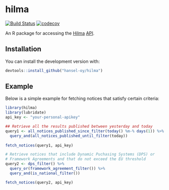 # hilma

[![Build Status](https://travis-ci.org/hansel-oy/hilma.svg?branch=master)](https://travis-ci.org/hansel-oy/hilma)
[![codecov](https://codecov.io/gh/hansel-oy/hilma/branch/master/graphs/badge.svg)](https://codecov.io/gh/hansel-oy/hilma)

An R package for accessing the [Hilma](https://www.hankintailmoitukset.fi) [API](https://hns-hilma-prod-apim.portal.azure-api.net).


## Installation

You can install the development version with:

``` r
devtools::install_github("hansel-oy/hilma")
```


## Example

Below is a simple example for fetching notices that satisfy certain criteria:

``` r
library(hilma)
library(lubridate)
api_key <- "your-personal-apikey"

## Retrieve all the results published between yesterday and today
query1 <- all_notices_published_since_filter(today() %m-% days(1)) %>% 
  query_and(all_notices_published_until_filter(today))
  
fetch_notices(query1, api_key)

# Retrieve notices that include Dynamic Puchasing Systems (DPS) or 
# Framework Agreements and that do not exceed the EU threshold
query2 <- dps_filter() %>% 
  query_or(framework_agreement_filter()) %>% 
  query_and(is_national_filter())

fetch_notices(query2, api_key)

```

